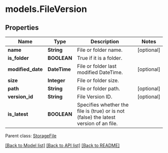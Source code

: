 # models.FileVersion
## Properties
Name | Type | Description | Notes
------------ | ------------- | ------------- | -------------
**name** | **String** | File or folder name. | [optional] 
**is_folder** | **BOOLEAN** | True if it is a folder. | 
**modified_date** | **DateTime** | File or folder last modified DateTime. | [optional] 
**size** | **Integer** | File or folder size. | 
**path** | **String** | File or folder path. | [optional] 
**version_id** | **String** | File Version ID. | [optional] 
**is_latest** | **BOOLEAN** | Specifies whether the file is (true) or is not (false) the latest version of an file. | 

 Parent class: [StorageFile](StorageFile.md)

[[Back to Model list]](README.md#documentation-for-models) [[Back to API list]](README.md#documentation-for-api-endpoints) [[Back to README]](README.md)


